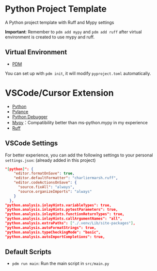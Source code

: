 # Python Project Template
A Python project template with Ruff and Mypy settings

**Important**: Remember to `pdm add mypy` and `pdm add ruff` after virtual environment is created to use mypy and ruff.

## Virtual Environment
- [PDM](https://pdm.fming.dev/latest/)

You can set up with `pdm init`, it will modify `pyproject.toml` automatically.

# VSCode/Cursor Extension
- [Python](https://marketplace.visualstudio.com/items?itemName=ms-python.python)
- [Pylance](https://marketplace.visualstudio.com/items?itemName=ms-python.vscode-pylance)
- [Python Debugger](https://marketplace.visualstudio.com/items?itemName=ms-python.debugpy)
- [Mypy](https://marketplace.visualstudio.com/items?itemName=matangover.mypy)：Compatibility better than ms-python.mypy in my experience
- [Ruff](https://marketplace.cursorapi.com/items?itemName=charliermarsh.ruff)

## VSCode Settings
For better experience, you can add the following settings to your personal `settings.json`: (already added in this project)

```json
"[python]": {
    "editor.formatOnSave": true,
    "editor.defaultFormatter": "charliermarsh.ruff",
    "editor.codeActionsOnSave": {
      "source.fixAll": "always",
      "source.organizeImports": "always"
    }
  },
"python.analysis.inlayHints.variableTypes": true,
"python.analysis.inlayHints.pytestParameters": true,
"python.analysis.inlayHints.functionReturnTypes": true,
"python.analysis.inlayHints.callArgumentNames": "all",
"python.analysis.extraPaths": ["./.venv/Lib/site-packages"],
"python.analysis.autoFormatStrings": true,
"python.analysis.typeCheckingMode": "basic",
"python.analysis.autoImportCompletions": true,
```

## Default Scripts
- `pdm run main`: Run the main script in `src/main.py`
